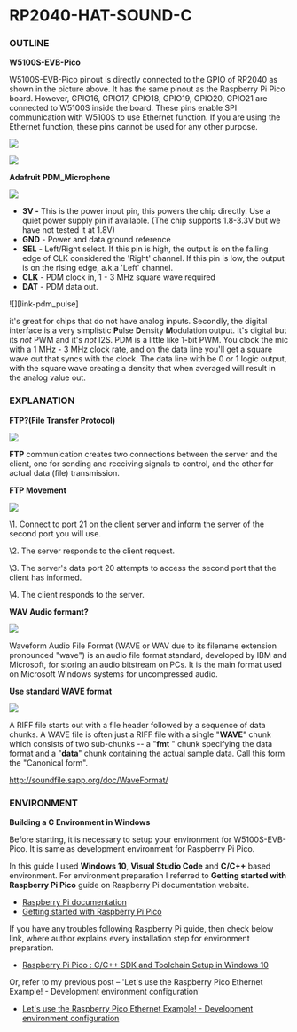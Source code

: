 # RP2040-HAT-SOUND-C

### OUTLINE

**W5100S-EVB-Pico**

W5100S-EVB-Pico pinout is directly connected to the GPIO of RP2040 as shown in the picture above. It has the same pinout as the Raspberry Pi Pico board. However, GPIO16, GPIO17, GPIO18, GPIO19, GPIO20, GPIO21 are connected to W5100S inside the board. These pins enable SPI communication with W5100S to use Ethernet function. If you are using the Ethernet function, these pins cannot be used for any other purpose.

![][link-w5100s-evb-pico]

![][link-w5100s-evb-pico-pinout]







**Adafruit** **PDM_Microphone**

![][link-Adafruit_pdm-microphone]



- **3V -** This is the power input pin, this powers the chip directly. Use a quiet power supply pin if available. (The chip supports 1.8-3.3V but we have not tested it at 1.8V)
- **GND** - Power and data ground reference
- **SEL** - Left/Right select. If this pin is high, the output is on the falling edge of CLK considered the 'Right' channel. If this pin is low, the output is on the rising edge, a.k.a 'Left' channel.
- **CLK** - PDM clock in, 1 - 3 MHz square wave required
- **DAT** - PDM data out.



![][link-pdm_pulse]



it's great for chips that do not have analog inputs. Secondly, the digital interface is a very simplistic **P**ulse **D**ensity **M**odulation output. It's digital but its *not* PWM and it's *not* I2S. PDM is a little like 1-bit PWM. You clock the mic with a 1 MHz - 3 MHz clock rate, and on the data line you'll get a square wave out that syncs with the clock. The data line with be 0 or 1 logic output, with the square wave creating a density that when averaged will result in the analog value out.





### EXPLANATION

**FTP?(File Transfer Protocol)**

![][link-ftp_client_connection_1]

**FTP** communication creates two connections between the server and the client, one for sending and receiving signals to control, and the other for actual data (file) transmission.



**FTP Movement**

![][link-ftp_client_connection_2]

\1. Connect to port 21 on the client server and inform the server of the second port you will use.

\2. The server responds to the client request.

\3. The server's data port 20 attempts to access the second port that the client has informed.

\4. The client responds to the server.



**WAV Audio formant?**

![][link-wav_audio]

Waveform Audio File Format (WAVE or WAV due to its filename extension pronounced "wave") is an audio file format standard, developed by IBM and Microsoft, for storing an audio bitstream on PCs. It is the main format used on Microsoft Windows systems for uncompressed audio.



**Use standard WAVE format**

![][link-wav_format]

A RIFF file starts out with a file header followed by a sequence of data chunks. A WAVE file is often just a RIFF file with a single "**WAVE**" chunk which consists of two sub-chunks -- a "**fmt** " chunk specifying the data format and a "**data**" chunk containing the actual sample data. Call this form the "Canonical form".

http://soundfile.sapp.org/doc/WaveFormat/



### ENVIRONMENT

**Building a C Environment in Windows**

Before starting, it is necessary to setup your environment for W5100S-EVB-Pico. It is same as development environment for Raspberry Pi Pico.

In this guide I used **Windows 10**, **Visual Studio Code** and **C/C++** based environment. For environment preparation I referred to **Getting started with Raspberry Pi Pico** guide on Raspberry Pi documentation website.

- [Raspberry Pi documentation](https://www.raspberrypi.com/documentation/microcontrollers/raspberry-pi-pico.html)
- [Getting started with Raspberry Pi Pico](https://datasheets.raspberrypi.com/pico/getting-started-with-pico.pdf)

If you have any troubles following Raspberry Pi guide, then check below link, where author explains every installation step for environment preparation.

- [Raspberry Pi Pico : C/C++ SDK and Toolchain Setup in Windows 10](https://www.arnabkumardas.com/platforms/rp2040/raspberry-pi-pico-sdk-and-toolchain-setup-in-windows-10/)

Or, refer to my previous post – 'Let's use the Raspberry Pico Ethernet Example! - Development environment configuration'

- [Let's use the Raspberry Pico Ethernet Example! - Development environment configuration](https://blog.naver.com/forever4191/222515594184)







<!--
Link
-->

[link-w5100s-evb-pico]: https://github.com/Wiznet/RP2040-HAT-SOUND-C/blob/FTP-Microphone/static/images/ftp_pdm_microphone/w5100s-evb-pico.png
[link-w5100s-evb-pico-pinout]: https://github.com/Wiznet/RP2040-HAT-SOUND-C/blob/FTP-Microphone/static/images/ftp_pdm_microphone/w5100s-evb-pico-pinout.png
[link-Adafruit_pdm-microphone]:https://github.com/Wiznet/RP2040-HAT-SOUND-C/blob/FTP-Microphone/static/images/ftp_pdm_microphone/Adafruit_pdm-microphone.png
[link-link-pdm_pulse]:https://github.com/Wiznet/RP2040-HAT-SOUND-C/blob/FTP-Microphone/static/images/ftp_pdm_microphone/pdm_pulse.png
[link-ftp_client_connection_1]:https://github.com/Wiznet/RP2040-HAT-SOUND-C/blob/FTP-Microphone/static/images/ftp_pdm_microphone/ftp_client_connection_1.png
[link-ftp_client_connection_2]:https://github.com/Wiznet/RP2040-HAT-SOUND-C/blob/FTP-Microphone/static/images/ftp_pdm_microphone/ftp_client_connection_2.png
[link-wav_audio]:https://github.com/Wiznet/RP2040-HAT-SOUND-C/blob/FTP-Microphone/static/images/ftp_pdm_microphone/wav_audio.png

[link-wav_format]:https://github.com/Wiznet/RP2040-HAT-SOUND-C/blob/FTP-Microphone/static/images/ftp_pdm_microphone/wav_format.png

